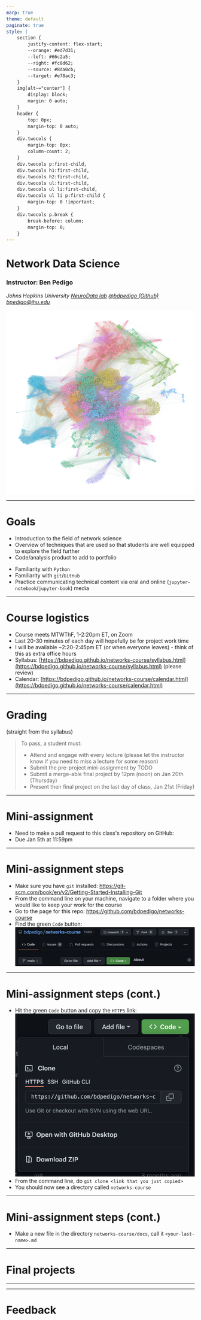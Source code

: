 ```yaml
---
marp: true
theme: default
paginate: true
style: |
    section {
        justify-content: flex-start;
        --orange: #ed7d31;
        --left: #66c2a5;
        --right: #fc8d62;
        --source: #8da0cb;
        --target: #e78ac3;
    }
    img[alt~="center"] {
        display: block;
        margin: 0 auto;
    }
    header {
        top: 0px;
        margin-top: 0 auto;
    }
    div.twocols {
        margin-top: 0px;
        column-count: 2;
    }
    div.twocols p:first-child,
    div.twocols h1:first-child,
    div.twocols h2:first-child,
    div.twocols ul:first-child,
    div.twocols ul li:first-child,
    div.twocols ul li p:first-child {
        margin-top: 0 !important;
    }
    div.twocols p.break {
        break-before: column;
        margin-top: 0;
    }
---
```



# Network Data Science


### Instructor: Ben Pedigo

_Johns Hopkins University_
_[NeuroData lab](https://neurodata.io/)_
[_@bdpedigo (Github)_](https://github.com/bdpedigo)
[_bpedigo@jhu.edu_](mailto:bpedigo@jhu.edu)

![bg right:50% w:600](./slide_images/hemibrain-layout.png)

---
# Goals

<div class="twocols">

- Introduction to the field of network science
- Overview of techniques that are used so that students are well equipped to explore the field further
- Code/analysis product to add to portfolio

<p class="break"></p>

- Familiarity with `Python`
- Familiarity with `git`/`GitHub`
- Practice communicating technical content via oral and online (`jupyter-notebook`/`jupyter-book`) media

</div>

---
# Course logistics

- Course meets MTWThF, 1-2:20pm ET, on Zoom
- Last 20-30 minutes of each day will hopefully be for project work time
- I will be available ~2:20-2:45pm ET (or when everyone leaves) - think of this as extra office hours
- Syllabus: [https://bdpedigo.github.io/networks-course/syllabus.html](https://bdpedigo.github.io/networks-course/syllabus.html) (please review)
- Calendar: [https://bdpedigo.github.io/networks-course/calendar.html](https://bdpedigo.github.io/networks-course/calendar.html)

---
# Grading
(straight from the syllabus)

> To pass, a student must: 
> - Attend and engage with every lecture (please let the instructor know if you need to miss a lecture for some reason)
> - Submit the pre-project mini-assignment by TODO
> - Submit a merge-able final project by 12pm (noon) on Jan 20th (Thursday)
> - Present their final project on the last day of class, Jan 21st (Friday)

---
# Mini-assignment
- Need to make a pull request to this class's repository on GitHub: []()
- Due Jan 5th at 11:59pm

--- 
# Mini-assignment steps
- Make sure you have `git` installed: https://git-scm.com/book/en/v2/Getting-Started-Installing-Git
- From the command line on your machine, navigate to a folder where you would like to keep your work for the course
- Go to the page for this repo: https://github.com/bdpedigo/networks-course
- Find the green `Code` button: 
  ![w:900px](./slide_images/git-page.png)

--- 
# Mini-assignment steps (cont.)
- Hit the green `Code` button and copy the `HTTPS` link: 
  ![h:300px](./slide_images/git-clone.png)
- From the command line, do `git clone <link that you just copied>`
- You should now see a directory called `networks-course`

---
# Mini-assignment steps (cont.)
- Make a new file in the directory `networks-course/docs`, call it `<your-last-name>.md`

---
# Final projects



--- 


--- 
# Feedback